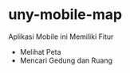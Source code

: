 uny-mobile-map
==============

Aplikasi Mobile ini Memiliki Fitur

* Melihat Peta
* Mencari Gedung dan Ruang

